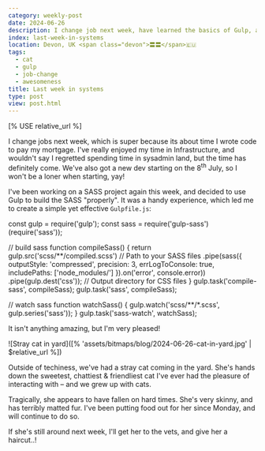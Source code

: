```yaml
---
category: weekly-post
date: 2024-06-26
description: I change job next week, have learned the basics of Gulp, and took in a stray
index: last-week-in-systems
location: Devon, UK <span class="devon">〓〓</span>🇪🇺
tags:
  - cat
  - gulp
  - job-change
  - awesomeness
title: Last week in systems
type: post
view: post.html
---
```

[% USE relative_url %]

I change jobs next week, which is super because its about time I wrote code to pay my mortgage. I've really enjoyed my time in Infrastructure, and wouldn't say I regretted spending time in sysadmin land, but the time has definitely come. We've also got a new dev starting on the 8<sup>th</sup> July, so I won't be a loner when starting, yay! 

I've been working on a SASS project again this week, and decided to use Gulp to build the SASS "properly". It was a handy experience, which led me to create a simple yet effective `Gulpfile.js`:

const gulp = require('gulp');
const sass = require('gulp-sass')(require('sass'));


// build sass
function compileSass() {
  return gulp.src('scss/**/compiled.scss') // Path to your SASS files
    .pipe(sass({
      outputStyle: 'compressed',
      precision: 3,
      errLogToConsole: true,
      includePaths: ['node_modules/']
    }).on('error', console.error))
    .pipe(gulp.dest('css')); // Output directory for CSS files
}
gulp.task('compile-sass', compileSass);
gulp.task('sass', compileSass);


// watch sass
function watchSass() {
  gulp.watch('scss/**/*.scss', gulp.series('sass'));
}
gulp.task('sass-watch', watchSass);

It isn't anything amazing, but I'm very pleased!

![Stray cat in yard]([% 'assets/bitmaps/blog/2024-06-26-cat-in-yard.jpg' | $relative_url %])

Outside of techiness, we've had a stray cat coming in the yard. She's hands down the sweetest, chattiest &amp; friendliest cat I've ever had the pleasure of interacting with &ndash; and we grew up with cats.

Tragically, she appears to have fallen on hard times. She's very skinny, and has terribly matted fur. I've been putting food out for her since Monday, and will continue to do so. 

If she's still around next week, I'll get her to the vets, and give her a haircut..!
